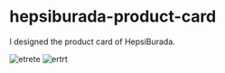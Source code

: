 # hepsiburada-product-card
I designed the product card of HepsiBurada.


![etrete](https://user-images.githubusercontent.com/72317623/102019076-4d7ccf00-3d82-11eb-93e2-cc075b6ca8de.png)
![ertrt](https://user-images.githubusercontent.com/72317623/102019079-4e156580-3d82-11eb-9141-4eec1218c975.png)
